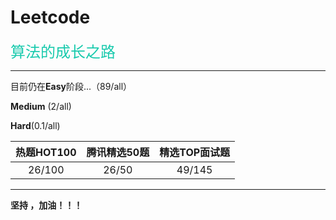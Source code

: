 # Leetcode
<font face="微软雅黑" color="19CAAD" size=5> 算法的成长之路</font>

---

目前仍在**Easy**阶段...（89/all）

**Medium** (2/all)

**Hard**(0.1/all)

| 热题HOT100 | 腾讯精选50题 | 精选TOP面试题 |
| :--------: | :----------: | :-----------: |
|   26/100   |    26/50     |    49/145     |

---

**坚持 ，加油！！！**

